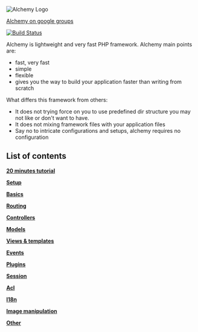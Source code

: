 ![Alchemy Logo](https://raw.github.com/dkraczkowski/alchemy/master/docs/alchemy_black_180.png)

[Alchemy on google groups](https://groups.google.com/forum/?fromgroups#!forum/alchemy-php-framework)

[![Build Status](https://travis-ci.org/dkraczkowski/alchemy.png)](https://travis-ci.org/dkraczkowski/alchemy)

Alchemy is lightweight and very fast PHP framework. Alchemy main points are:
 - fast, very fast
 - simple
 - flexible
 - gives you the way to build your application faster than writing from scratch

What differs this framework from others:
- It does not trying force on you to use predefined dir structure you may not like or don't want to have.
- It does not mixing framework files with your application files
- Say no to intricate configurations and setups, alchemy requires no configuration


List of contents
----------------

**[20 minutes tutorial](/docs/Tutorial.md)**

**[Setup](/docs/Setup.md)**

**[Basics](/docs/Basics.md)**

**[Routing](/docs/Routing.md)**

**[Controllers](/docs/Controllers.md)**

**[Models](/docs/Models.md)**

**[Views & templates](/docs/Views.md)**

**[Events](/docs/Events.md)**

**[Plugins](/docs/Plugins.md)**

**[Session](/docs/Session.md)**

**[Acl](/docs/Acl.md)**

**[I18n](/docs/I18n.md)**

**[Image manipulation](/docs/ImageManipulation.md)**

**[Other](/docs/Other.md)**

